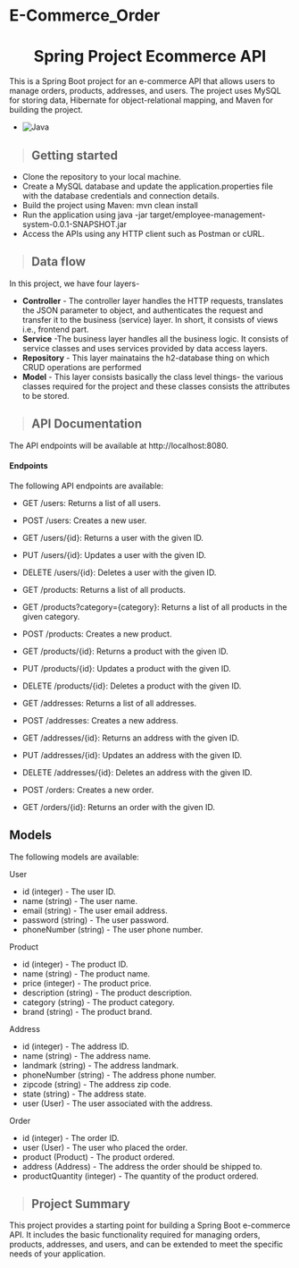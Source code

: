 # E-Commerce_Order
<h1 align="center"> 
Spring Project Ecommerce API</h1>
This is a Spring Boot project for an e-commerce API that allows users to manage orders, products, addresses, and users. The project uses MySQL for storing data, Hibernate for object-relational mapping, and Maven for building the project.




* ![Java](https://img.shields.io/badge/Language-Java%208%20or%20higher-yellow)

>## Getting started
* Clone the repository to your local machine.
* Create a MySQL database and update the application.properties file with the database credentials and connection details.
* Build the project using Maven: mvn clean install
* Run the application using java -jar target/employee-management-system-0.0.1-SNAPSHOT.jar
* Access the APIs using any HTTP client such as Postman or cURL.
>## Data flow
In this project, we have four layers-
* **Controller** - The controller layer handles the HTTP requests, translates the JSON parameter to object, and authenticates the request and transfer it to the business (service) layer. In short, it consists of views i.e., frontend part.
* **Service** -The business layer handles all the business logic. It consists of service classes and uses services provided by data access layers.
* **Repository** - This layer mainatains the h2-database thing on which CRUD operations are performed
* **Model** - This layer consists basically the class level things- the various classes required for the project and these classes consists the attributes to be stored.

>## API Documentation
The API endpoints will be available at http://localhost:8080.

#### Endpoints
The following API endpoints are available:

* GET /users: Returns a list of all users.
* POST /users: Creates a new user.
* GET /users/{id}: Returns a user with the given ID.
* PUT /users/{id}: Updates a user with the given ID.
* DELETE /users/{id}: Deletes a user with the given ID.
* GET /products: Returns a list of all products.
* GET /products?category={category}: Returns a list of all products in the given category.

* POST /products: Creates a new product.
* GET /products/{id}: Returns a product with the given ID.
* PUT /products/{id}: Updates a product with the given ID.
* DELETE /products/{id}: Deletes a product with the given ID.
* GET /addresses: Returns a list of all addresses.
* POST /addresses: Creates a new address.
* GET /addresses/{id}: Returns an address with the given ID.
* PUT /addresses/{id}: Updates an address with the given ID.
* DELETE /addresses/{id}: Deletes an address with the given ID.
* POST /orders: Creates a new order.
* GET /orders/{id}: Returns an order with the given ID.
## Models
The following models are available:

User
* id (integer) - The user ID.
* name (string) - The user name.
* email (string) - The user email address.
* password (string) - The user password.
* phoneNumber (string) - The user phone number.

Product
* id (integer) - The product ID.
* name (string) - The product name.
* price (integer) - The product price.
* description (string) - The product description.
* category (string) - The product category.
* brand (string) - The product brand.

Address
* id (integer) - The address ID.
* name (string) - The address name.
* landmark (string) - The address landmark.
* phoneNumber (string) - The address phone number.
* zipcode (string) - The address zip code.
* state (string) - The address state.
* user (User) - The user associated with the address.

Order
* id (integer) - The order ID.
* user (User) - The user who placed the order.
* product (Product) - The product ordered.
* address (Address) - The address the order should be shipped to.
* productQuantity (integer) - The quantity of the product  ordered.




>## Project Summary
This project provides a starting point for building a Spring Boot e-commerce API. It includes the basic functionality required for managing orders, products, addresses, and users, and can be extended to meet the specific needs of your application.
